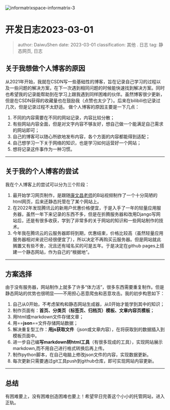 ![informatrixspace-informatrix-3](https://cdn.staticaly.com/gh/DaiwuShen/daiwuImageBed@main/webP/informatrixspace-informatrix-3.4sb5etpj32f4.webp)

# 开发日志2023-03-01

> author: DaiwuShen
> date: 2023-03-01
> classification: 其他 . 日志
> tag: 静态网页, 日志

## 关于我想做个人博客的原因
从2021年开始，我就在CSDN写一些基础性的博客，旨在记录自己学习的过程以及一些问题的解决方案，在下一次遇到相同问题的时候能快速找到解决方案。同时也希望我的记录能帮助到在学习上跟我遇到同样困难的伙伴。虽然博客很少更新，但是在CSDN获得的收藏量也在鼓励我（点赞也太少了）。后来在bilibili也记录过几次，但是记录过程不太舒适。
做个人博客的原因主要是一下几点：
1. 不同的内容需要在不同的网站记录，内容比较分散；
2. 有些网站内容全面，但是对文字内容不够友好，想自己做一个能满足自己需求的网站即可；
3. 自己的博客可以随心所欲地发布内容，各个方面的内容都能得到适配；
4. 自己想学习一下关于网络的知识，也是学习如何运营好一个网站；
5. 想将记录这件事作为一种习惯。

---
## 关于我的个人博客的尝试
我在个人博客上的尝试可以分为三个阶段：
1. 最开始学习网页制作，是跟随[康文昌老师](https://kangwenchang.com/)的B站视频制作了一个十分简陋的html网页，后来还静态托管在了某个网站上。
2. 在2022年发现腾讯云的新用户优惠价格便宜，于是入手了一年的轻量应用服务器，虽然一年下来记录的东西不多，但是在折腾服务器和改用Django写网站后，还是有很多收获，学到了非常多的关于网站的知识和一些网站制作的技术。
3. 今年我在腾讯云的云服务器即将到期，优惠结束，价格比较高（虽然轻量应用服务器相对来说已经很便宜了），所以决定不再购买云服务器。但是网站就此搁置又有些不舍，况且还有域名买的可是五年。于是决定在github pages上搭建一个静态网站，作为自己的“根据地”。

---
## 方案选择
由于没有服务器，网站制作上就多了许多“体力活”，很多东西需要重复制作。但是静态网站的优势也很明显——不用担心恶意爬虫和恶意攻击。我的初步构思如下：
1. 自己从0开始，不考虑架构和静态网站生成器，从0开始才能学到其中的知识；
2. 制作页面有：**首页、分类页（标签页、归档页）模板、文章内容页模板**；
3. 用html或markdown文件存储文章；
4. 用==**json**==文件存储网站数据；
5. 解决重复型工作：**用js获取文件**（json或文章内容），在将获取到的数据插入到模板页面中。
6. 进一步自己编**写markdown转html工具**（有很多现成的工具），实现网站展示markdown,而不用自己进行格式转换后再上传。
7. 制作python脚本，在自己电脑上修改json文件的内容，实现数据更新。
8. 每次更新只需要通过git工具push到github仓库，即可实现网站内容更新。

---
## 总结
有困难要上，没有困难创造困难也要上！希望早日完善这个小小的托管网站，进入正轨。
